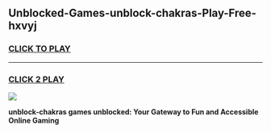 
## Unblocked-Games-unblock-chakras-Play-Free-hxvyj
<h3>
<a href="https://premium76.site?title=unblock-chakras&ref=10A">CLICK TO PLAY</a></h3>
<hr>

<h3>
<a href="https://premium76.site?title=unblock-chakras&ref=10A">CLICK 2 PLAY</a>
  
</h3>

<a href="https://premium76.site?title=unblock-chakras&ref=10A"><img src="https://clearcache.store/games.png"></a>


**unblock-chakras games unblocked: Your Gateway to Fun and Accessible Online Gaming**
